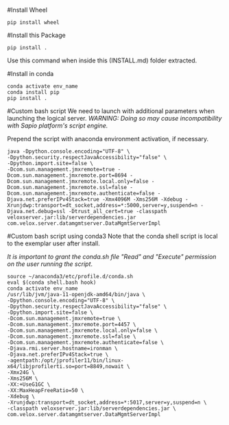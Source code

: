 
#Install Wheel
```shell
pip install wheel
```

#Install this Package
```shell
pip install .
```
Use this command when inside this (INSTALL.md) folder extracted.

#Install in conda
```shell
conda activate env_name
conda install pip
pip install .
```


#Custom bash script
We need to launch with additional parameters when launching the logical server.
*WARNING: Doing so may cause incompatibility with Sapio platform's script engine.*

Prepend the script with anaconda environment activation, if necessary.
```shell
java -Dpython.console.encoding="UTF-8" \
-Dpython.security.respectJavaAccessibility="false" \
-Dpython.import.site=false \
-Dcom.sun.management.jmxremote=true -Dcom.sun.management.jmxremote.port=8694 -Dcom.sun.management.jmxremote.local.only=false -Dcom.sun.management.jmxremote.ssl=false -Dcom.sun.management.jmxremote.authenticate=false -Djava.net.preferIPv4Stack=true -Xmx4096M -Xms256M -Xdebug -Xrunjdwp:transport=dt_socket,address=*:5000,server=y,suspend=n -Djava.net.debug=ssl -Dtrust_all_cert=true -classpath veloxserver.jar:lib/serverdependencies.jar com.velox.server.datamgmtserver.DataMgmtServerImpl
```

#Custom bash script using conda3
Note that the conda shell script is local to the exemplar user after install.

*It is important to grant the conda.sh file "Read" and "Execute" permission on the user running the script*.
```shell
source ~/anaconda3/etc/profile.d/conda.sh
eval $(conda shell.bash hook)
conda activate env_name
/usr/lib/jvm/java-11-openjdk-amd64/bin/java \
-Dpython.console.encoding="UTF-8" \
-Dpython.security.respectJavaAccessibility="false" \
-Dpython.import.site=false \
-Dcom.sun.management.jmxremote=true \
-Dcom.sun.management.jmxremote.port=4457 \
-Dcom.sun.management.jmxremote.local.only=false \
-Dcom.sun.management.jmxremote.ssl=false \
-Dcom.sun.management.jmxremote.authenticate=false \
-Djava.rmi.server.hostname=ironman \
-Djava.net.preferIPv4Stack=true \
-agentpath:/opt/jprofiler11/bin/linux-x64/libjprofilerti.so=port=8849,nowait \
-Xmx24G \
-Xms256M \
-XX:+UseG1GC \
-XX:MaxHeapFreeRatio=50 \
-Xdebug \
-Xrunjdwp:transport=dt_socket,address=*:5017,server=y,suspend=n \
-classpath veloxserver.jar:lib/serverdependencies.jar \
com.velox.server.datamgmtserver.DataMgmtServerImpl
```